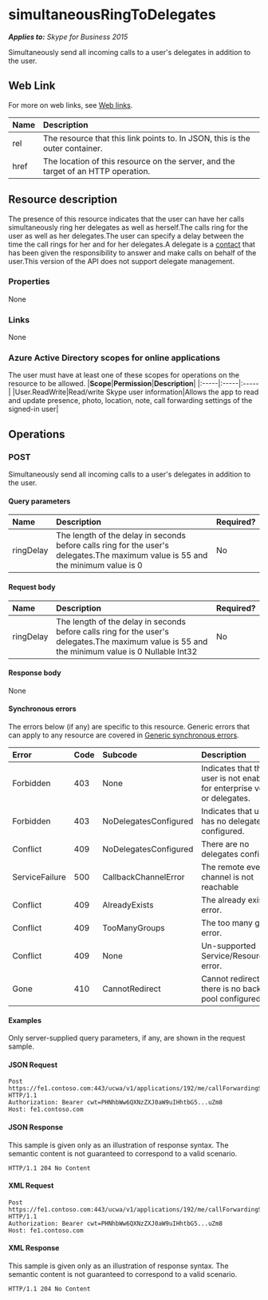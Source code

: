 # simultaneousRingToDelegates

 _**Applies to:** Skype for Business 2015_


Simultaneously send all incoming calls to a user's delegates in addition to the user.
            

## Web Link
<a name = "sectionSection0"> </a>

For more on web links, see [Web links](WebLinks.md).


|**Name**|**Description**|
|:-----|:-----|
|rel|The resource that this link points to. In JSON, this is the outer container.|
|href|The location of this resource on the server, and the target of an HTTP operation.|

## Resource description
<a name = "sectionSection1"> </a>

The presence of this resource indicates that the user can have her calls simultaneously ring her delegates as well as herself.The calls ring for the user as well as her delegates.The user can specify a delay between the time the call rings for her and for her delegates.A delegate is a [contact](contact_ref.md) that has been given the responsibility to answer and make calls on behalf of the user.This version of the API does not support delegate management.

### Properties



None

### Links



None

### Azure Active Directory scopes for online applications



The user must have at least one of these scopes for operations on the resource to be allowed.
|**Scope**|**Permission**|**Description**|
|:-----|:-----|:-----|
|User.ReadWrite|Read/write Skype user information|Allows the app to read and update presence, photo, location, note, call forwarding settings of the signed-in user|

## Operations



<a name="sectionSection2"></a>

### POST




Simultaneously send all incoming calls to a user's delegates in addition to the user.

#### Query parameters




|**Name**|**Description**|**Required?**|
|:-----|:-----|:-----|
|ringDelay|The length of the delay in seconds before calls ring for the user's delegates.The maximum value is 55 and the minimum value is 0|No|


#### Request body




|**Name**|**Description**|**Required?**|
|:-----|:-----|:-----|
|ringDelay|The length of the delay in seconds before calls ring for the user's delegates.The maximum value is 55 and the minimum value is 0 Nullable Int32|No|

#### Response body



None

#### Synchronous errors



The errors below (if any) are specific to this resource. Generic errors that can apply to any resource are covered in [Generic synchronous errors](GenericSynchronousErrors.md).

|**Error**|**Code**|**Subcode**|**Description**|
|:-----|:-----|:-----|:-----|
|Forbidden|403|None|Indicates that the user is not enabled for enterprise voice or delegates.|
|Forbidden|403|NoDelegatesConfigured|Indicates that user has no delegates configured.|
|Conflict|409|NoDelegatesConfigured|There are no delegates configured.|
|ServiceFailure|500|CallbackChannelError|The remote event channel is not reachable|
|Conflict|409|AlreadyExists|The already exists error.|
|Conflict|409|TooManyGroups|The too many groups error.|
|Conflict|409|None|Un-supported Service/Resource/API error.|
|Gone|410|CannotRedirect|Cannot redirect since there is no back up pool configured.|

#### Examples



Only server-supplied query parameters, if any, are shown in the request sample.

#### JSON Request




```
Post https://fe1.contoso.com:443/ucwa/v1/applications/192/me/callForwardingSettings/simultaneousRingSettings/simultaneousRingToDelegates HTTP/1.1
Authorization: Bearer cwt=PHNhbWw6QXNzZXJ0aW9uIHhtbG5...uZm8
Host: fe1.contoso.com

```


#### JSON Response



This sample is given only as an illustration of response syntax. The semantic content is not guaranteed to correspond to a valid scenario.
```
HTTP/1.1 204 No Content

```


#### XML Request




```
Post https://fe1.contoso.com:443/ucwa/v1/applications/192/me/callForwardingSettings/simultaneousRingSettings/simultaneousRingToDelegates HTTP/1.1
Authorization: Bearer cwt=PHNhbWw6QXNzZXJ0aW9uIHhtbG5...uZm8
Host: fe1.contoso.com

```


#### XML Response



This sample is given only as an illustration of response syntax. The semantic content is not guaranteed to correspond to a valid scenario.
```
HTTP/1.1 204 No Content

```


